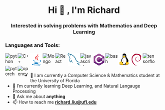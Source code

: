 <h1 align="center"> Hi 👋 , I'm Richard </h1>
<h3 align="center"> Interested in solving problems with Mathematics and Deep Learning </h3>

<!--
**richardliu1228/richardliu1228** is a ✨ _special_ ✨ repository because its `README.md` (this file) appears on your GitHub profile.

Here are some ideas to get you started:

- 🔭 I’m currently working on ...
- 🌱 I’m currently learning ...
- 👯 I’m looking to collaborate on ...
- 🤔 I’m looking for help with ...
- 💬 Ask me about ...
- 📫 How to reach me: ...
- 😄 Pronouns: ...
- ⚡ Fun fact: ...

-->

<!--
<p>
  <img alt="React" src="https://img.shields.io/badge/-React-45b8d8?style=flat-square&logo=react&logoColor=white" />
  <img alt="Docker" src="https://img.shields.io/badge/-Docker-46a2f1?style=flat-square&logo=docker&logoColor=white" />
  <img alt="Google Cloud Platform" src="https://img.shields.io/badge/-Google_Cloud_Platform-1a73e8?style=flat-square&logo=google-cloud&logoColor=white" />
  <img alt="AWS" src="https://img.shields.io/badge/-Amazon_Web_Services-1a73e8?style=flat-square&logo=AWS&logoColor=white" />
  <img alt="MongoDB" src="https://img.shields.io/badge/-MongoDB-13aa52?style=flat-square&logo=mongodb&logoColor=white" />
  <img alt="Nodejs" src="https://img.shields.io/badge/-Nodejs-43853d?style=flat-square&logo=Node.js&logoColor=white" />
</p>

-->
### Languages and Tools:
<p align="left"> 
  <img title="Python" align="left" src="https://www.vectorlogo.zone/logos/python/python-icon.svg" alt="python" width="40" height="40"/>
  <img title="C++" align="left" src="https://upload.wikimedia.org/wikipedia/commons/1/18/ISO_C%2B%2B_Logo.svg" alt="C++" width="40" height="40"/> 
  <img title="Java" align="left" src="https://raw.githubusercontent.com/devicons/devicon/master/icons/java/java-original.svg" alt="java" width="40" height="40"/> 
  <img title="Mongo" align="left" src="https://www.vectorlogo.zone/logos/mongodb/mongodb-icon.svg" alt="Mongo" width="40" height="40"/>
  <img title="React" align="left" src="https://www.vectorlogo.zone/logos/reactjs/reactjs-icon.svg" alt="React" width="40" height="40"/>
  <img title="mySQL" align="left" src="https://raw.githubusercontent.com/devicons/devicon/40cd6bc89a299dc50ac289f8e3b071d0dff49d9c/icons/mysql/mysql-original.svg" alt="mySQL" width="40" height="40"/> 
  <img title="JavaScript" align="left" src="https://www.vectorlogo.zone/logos/javascript/javascript-icon.svg" alt="javascript" width="40" height="40"/> 
  <img title="C#" align="left" src="https://raw.githubusercontent.com/devicons/devicon/40cd6bc89a299dc50ac289f8e3b071d0dff49d9c/icons/csharp/csharp-original.svg" alt="c#" width="40" height="40"/> 
  <img title="Bash" align="left" src="https://www.vectorlogo.zone/logos/gnu_bash/gnu_bash-icon.svg" alt="bash" width="40" height="40"/> 
  <img title="Linux" align="left" src="https://raw.githubusercontent.com/devicons/devicon/40cd6bc89a299dc50ac289f8e3b071d0dff49d9c/icons/linux/linux-original.svg" alt="linux" width="40" height="40"/> 
  <img title="Debian" align="left" src="https://raw.githubusercontent.com/devicons/devicon/40cd6bc89a299dc50ac289f8e3b071d0dff49d9c/icons/debian/debian-original.svg" alt="bash" width="40" height="40"/> 
  <img title="Tensorflow" align="left" src="https://www.vectorlogo.zone/logos/tensorflow/tensorflow-icon.svg" alt="tensorflow" width="40" height="40"/> 
   <img title="Pytorch" align="left" src="https://www.vectorlogo.zone/logos/pytorch/pytorch-icon.svg" alt="pytorch" width="40" height="40"/> 
  <img title="OpenCV" align="left" src="https://www.vectorlogo.zone/logos/opencv/opencv-icon.svg" alt="opencv" width="40" height="40"/> 
</p>
<br />
<p align="left">
<br />
  
- 🏫    I am currently a Computer Science & Mathematics student at the University of Florida <br />
- 🌱    I’m currently learning Deep Learning, and Natural Langauge Processing <br />
- 💬    Ask me about **anything** <br />
- 📫    How to reach me **richard.liu@ufl.edu** <br />
<!-- ⏮️    Previously, I studied Biochemistry/Bioengineering-->


<!--
<a>
  <img align="left" src="https://github-readme-stats.vercel.app/api?username=richardliu7&count_private=true&hide=stars,issues&show_icons=true&theme=radical" />
</a>
-->
<!-- Specific interests include Machine Learning, Deep Learning, Natural Language Processing, distributed systems and Algorithmic Design-->

<!--### If I'm wrong, then... what more could I lose?-->



